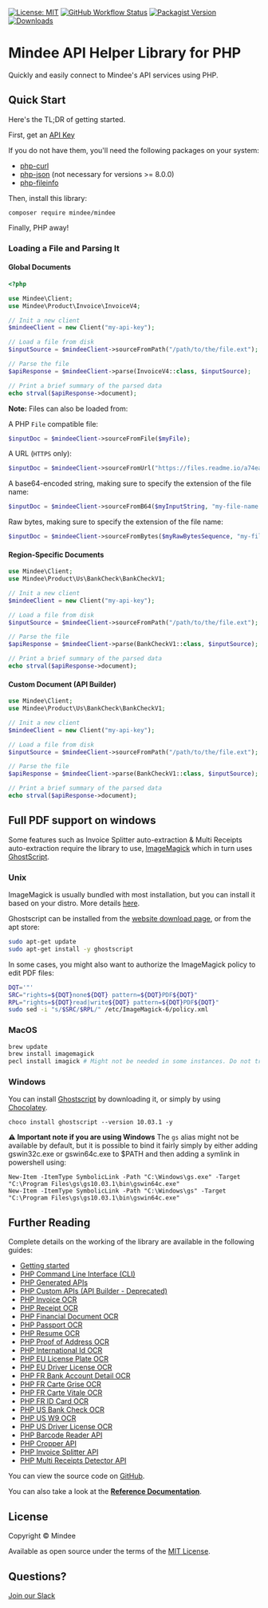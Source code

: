 [![License: MIT](https://img.shields.io/github/license/mindee/mindee-api-php)](https://opensource.org/licenses/MIT) [![GitHub Workflow Status](https://img.shields.io/github/actions/workflow/status/mindee/mindee-api-php/unit-test.yml)](https://github.com/mindee/mindee-api-php) [![Packagist Version](https://img.shields.io/packagist/v/mindee/mindee)](https://packagist.org/packages/mindee/mindee) [![Downloads](https://img.shields.io/packagist/dm/mindee/mindee)](https://packagist.org/packages/mindee/mindee)

# Mindee API Helper Library for PHP
Quickly and easily connect to Mindee's API services using PHP.

## Quick Start
Here's the TL;DR of getting started.

First, get an [API Key](https://developers.mindee.com/docs/create-api-key)

If you do not have them, you'll need the following packages on your system:
* [php-curl](https://www.php.net/manual/en/curl.installation.php)
* [php-json](https://www.php.net/manual/en/json.installation.php) (not necessary for versions >= 8.0.0)
* [php-fileinfo](https://www.php.net/manual/en/fileinfo.installation.php)

Then, install this library:
```shell
composer require mindee/mindee
```

Finally, PHP away!

### Loading a File and Parsing It

#### Global Documents
```php
<?php

use Mindee\Client;
use Mindee\Product\Invoice\InvoiceV4;

// Init a new client
$mindeeClient = new Client("my-api-key");

// Load a file from disk
$inputSource = $mindeeClient->sourceFromPath("/path/to/the/file.ext");

// Parse the file
$apiResponse = $mindeeClient->parse(InvoiceV4::class, $inputSource);

// Print a brief summary of the parsed data
echo strval($apiResponse->document);
```

**Note:** Files can also be loaded from:

A PHP `File` compatible file:
```php
$inputDoc = $mindeeClient->sourceFromFile($myFile);
```

A URL (`HTTPS` only):
```php
$inputDoc = $mindeeClient->sourceFromUrl("https://files.readme.io/a74eaa5-c8e283b-sample_invoice.jpeg");
```

A base64-encoded string, making sure to specify the extension of the file name:
```php
$inputDoc = $mindeeClient->sourceFromB64($myInputString, "my-file-name.ext");
```

Raw bytes, making sure to specify the extension of the file name:
```php
$inputDoc = $mindeeClient->sourceFromBytes($myRawBytesSequence, "my-file-name.ext");
```

#### Region-Specific Documents
```php
use Mindee\Client;
use Mindee\Product\Us\BankCheck\BankCheckV1;

// Init a new client
$mindeeClient = new Client("my-api-key");

// Load a file from disk
$inputSource = $mindeeClient->sourceFromPath("/path/to/the/file.ext");

// Parse the file
$apiResponse = $mindeeClient->parse(BankCheckV1::class, $inputSource);

// Print a brief summary of the parsed data
echo strval($apiResponse->document);
```

#### Custom Document (API Builder)

```php
use Mindee\Client;
use Mindee\Product\Us\BankCheck\BankCheckV1;

// Init a new client
$mindeeClient = new Client("my-api-key");

// Load a file from disk
$inputSource = $mindeeClient->sourceFromPath("/path/to/the/file.ext");

// Parse the file
$apiResponse = $mindeeClient->parse(BankCheckV1::class, $inputSource);

// Print a brief summary of the parsed data
echo strval($apiResponse->document);
```

## Full PDF support on windows

Some features such as Invoice Splitter auto-extraction & Multi Receipts auto-extraction require the library to use, [ImageMagick](https://www.php.net/manual/en/imagick.setup.php) which in turn uses [GhostScript](https://www.ghostscript.com/).

### Unix

ImageMagick is usually bundled with most installation, but you can install it based on your distro. More details [here](https://imagemagick.org/script/advanced-linux-installation.php).

Ghostscript can be installed from the [website download page](https://ghostscript.com/releases/gsdnld.html), or from the apt store:
```bash
sudo apt-get update
sudo apt-get install -y ghostscript
```

In some cases, you might also want to authorize the ImageMagick policy to edit PDF files:

```bash
DQT='"'
SRC="rights=${DQT}none${DQT} pattern=${DQT}PDF${DQT}"
RPL="rights=${DQT}read|write${DQT} pattern=${DQT}PDF${DQT}"
sudo sed -i "s/$SRC/$RPL/" /etc/ImageMagick-6/policy.xml
```

### MacOS
```bash
brew update
brew install imagemagick
pecl install imagick # Might not be needed in some instances. Do not try to install before installing PHP & Pecl.
```

### Windows
You can install [Ghostscript](https://ghostscript.com/releases/gsdnld.html) by downloading it, or simply by using [Chocolatey](https://chocolatey.org/).

```
choco install ghostscript --version 10.03.1 -y
```

**⚠️ Important note if you are using Windows** 
The `gs` alias might not be available by default, but it is possible to bind it fairly simply by either adding gswin32c.exe or gswin64c.exe to $PATH and then adding a symlink in powershell using:

```
New-Item -ItemType SymbolicLink -Path "C:\Windows\gs.exe" -Target "C:\Program Files\gs\gs10.03.1\bin\gswin64c.exe"
New-Item -ItemType SymbolicLink -Path "C:\Windows\gs" -Target "C:\Program Files\gs\gs10.03.1\bin\gswin64c.exe"
```
## Further Reading
Complete details on the working of the library are available in the following guides:

* [Getting started](https://developers.mindee.com/docs/php-getting-started)
* [PHP Command Line Interface (CLI)](https://developers.mindee.com/docs/php-cli)
* [PHP Generated APIs](https://developers.mindee.com/docs/php-generated-api)
* [PHP Custom APIs (API Builder - Deprecated)](https://developers.mindee.com/docs/php-api-builder)
* [PHP Invoice OCR](https://developers.mindee.com/docs/php-invoice-ocr)
* [PHP Receipt OCR](https://developers.mindee.com/docs/php-receipt-ocr)
* [PHP Financial Document OCR](https://developers.mindee.com/docs/php-financial-document-ocr)
* [PHP Passport OCR](https://developers.mindee.com/docs/php-passport-ocr)
* [PHP Resume OCR](https://developers.mindee.com/docs/php-resume-ocr)
* [PHP Proof of Address OCR](https://developers.mindee.com/docs/php-proof-of-address-ocr)
* [PHP International Id OCR](https://developers.mindee.com/docs/php-international-id-ocr)
* [PHP EU License Plate OCR](https://developers.mindee.com/docs/php-eu-license-plate-ocr)
* [PHP EU Driver License OCR](https://developers.mindee.com/docs/php-eu-driver-license-ocr)
* [PHP FR Bank Account Detail OCR](https://developers.mindee.com/docs/php-fr-bank-account-details-ocr)
* [PHP FR Carte Grise OCR](https://developers.mindee.com/docs/php-fr-carte-grise-ocr)
* [PHP FR Carte Vitale OCR](https://developers.mindee.com/docs/php-fr-carte-vitale-ocr)
* [PHP FR ID Card OCR](https://developers.mindee.com/docs/php-fr-carte-nationale-didentite-ocr)
* [PHP US Bank Check OCR](https://developers.mindee.com/docs/php-us-bank-check-ocr)
* [PHP US W9 OCR](https://developers.mindee.com/docs/php-us-w9-ocr)
* [PHP US Driver License OCR](https://developers.mindee.com/docs/php-us-driver-license-ocr)
* [PHP Barcode Reader API](https://developers.mindee.com/docs/php-barcode-reader-ocr)
* [PHP Cropper API](https://developers.mindee.com/docs/php-cropper-ocr)
* [PHP Invoice Splitter API](https://developers.mindee.com/docs/php-invoice-splitter-ocr)
* [PHP Multi Receipts Detector API](https://developers.mindee.com/docs/php-multi-receipts-detector-ocr)

You can view the source code on [GitHub](https://github.com/mindee/mindee-api-php).

You can also take a look at the
**[Reference Documentation](https://mindee.github.io/mindee-api-php)**.

## License
Copyright © Mindee

Available as open source under the terms of the [MIT License](https://opensource.org/licenses/MIT).

## Questions?
[Join our Slack](https://join.slack.com/t/mindee-community/shared_invite/zt-2d0ds7dtz-DPAF81ZqTy20chsYpQBW5g)
